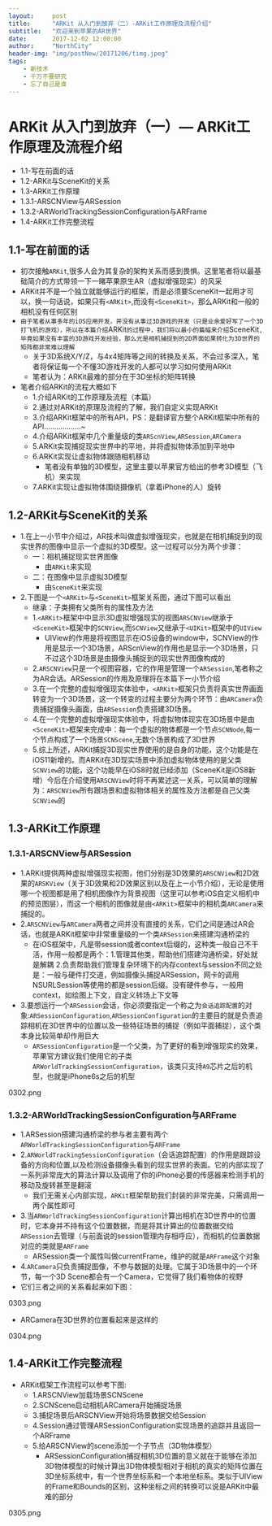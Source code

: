 ```yaml
---
layout:     post
title:      "ARKit 从入门到放弃（二）-ARKit工作原理及流程介绍"
subtitle:   "欢迎来到苹果的AR世界"
date:       2017-12-02 12:00:00
author:     "NorthCity"
header-img: "img/postNew/20171206/timg.jpeg"
tags:
    - 新技术
    - 千万不要研究
    - 忘了自己是谁
---
```




# ARKit 从入门到放弃（一）— ARKit工作原理及流程介绍



- 1.1-写在前面的话
- 1.2-ARKit与SceneKit的关系
- 1.3-ARKit工作原理
- 1.3.1-ARSCNView与ARSession
- 1.3.2-ARWorldTrackingSessionConfiguration与ARFrame
- 1.4-ARKit工作完整流程

## 

## 1.1-写在前面的话

- 初次接触`ARKit`,很多人会为其复杂的架构关系而感到畏惧。这里笔者将以最基础简介的方式带领一下一睹苹果原生AR（虚拟增强现实）的风采
- ARKit并不是一个独立就能够运行的框架，而是必须要SceneKit一起用才可以，换一句话说，如果只有`<ARKit>`,而没有`<SceneKit>`，那么ARKit和一般的相机没有任何区别
- `由于笔者从事多年的iOS应用开发，并没有从事过3D游戏的开发（只是业余爱好写了一个3D打飞机的游戏），所以在本篇介绍`ARKit`的过程中，我们将以最小的篇幅来介绍`SceneKit`,毕竟如果没有丰富的3D游戏开发经验，那么光是相机捕捉到的2D界面如果转化为3D世界的矩阵都非常难以理解`
  - 关于3D系统X/Y/Z，与4x4矩阵等之间的转换及关系，不会过多深入，笔者将保证每一个不懂3D游戏开发的人都可以学习如何使用ARKit
  - 笔者认为：ARKit最难的部分在于3D坐标的矩阵转换
- 笔者介绍ARKit的流程大概如下
  - 1.介绍ARKit的工作原理及流程（本篇）
  - 2.通过对ARKit的原理及流程的了解，我们自定义实现ARKit
  - 3.介绍ARKit框架中的所有API，PS：是翻译官方整个ARKit框架中所有的API………………~
  - 4.介绍ARKit框架中几个重量级的类`ARScnView`,`ARSession`,`ARCamera`
  - 5.ARKit实现捕捉现实世界中的平地，并将虚拟物体添加到平地中
  - 6.ARKit实现让虚拟物体跟随相机移动
    - 笔者没有单独的3D模型，这里主要以苹果官方给出的参考3D模型（飞机）来实现
  - 7.ARKit实现让虚拟物体围绕摄像机（拿着iPhone的人）旋转

## 

## 1.2-ARKit与SceneKit的关系

- 1.在上一小节中介绍过，AR技术叫做虚拟增强现实，也就是在相机捕捉到的现实世界的图像中显示一个虚拟的3D模型。这一过程可以分为两个步骤：
  - 一：相机捕捉现实世界图像
    - 由`ARKit`来实现
  - 二：在图像中显示虚拟3D模型
    - 由`SceneKit`来实现
- 2.下图是一个`<ARKit>`与`<SceneKit>`框架关系图，通过下图可以看出
  - 继承：子类拥有父类所有的属性及方法
  - 1.`<ARKit>`框架中中显示3D虚拟增强现实的视图`ARSCNView`继承于`<SceneKit>`框架中的`SCNView`,而`SCNView`又继承于`<UIKit>`框架中的`UIView`
    - UIView的作用是将视图显示在iOS设备的window中，SCNView的作用是显示一个3D场景，ARScnView的作用也是显示一个3D场景，只不过这个3D场景是由摄像头捕捉到的现实世界图像构成的
  - 2.`ARSCNView`只是一个视图容器，它的作用是管理一个`ARSession`,笔者称之为AR会话。ARSession的作用及原理将在本篇下一小节介绍
  - 3.在一个完整的虚拟增强现实体验中，`<ARKit>`框架只负责将真实世界画面转变为一个3D场景，这一个转变的过程主要分为两个环节：由`ARCamera`负责捕捉摄像头画面，由`ARSession`负责搭建3D场景。
  - 4.在一个完整的虚拟增强现实体验中，将虚拟物体现实在3D场景中是由`<SceneKit>`框架来完成中：每一个虚拟的物体都是一个节点`SCNNode`,每一个节点构成了一个场景`SCNScene`,无数个场景构成了3D世界
  - 5.综上所述，ARKit捕捉3D现实世界使用的是自身的功能，这个功能是在iOS11新增的。而ARKit在3D现实场景中添加虚拟物体使用的是父类`SCNView`的功能，这个功能早在iOS8时就已经添加（SceneKit是iOS8新增）今后在介绍使用`ARSCNView`时将不再累述这一关系，可以简单的理解为：`ARSCNView`所有跟场景和虚拟物体相关的属性及方法都是自己父类`SCNView`的





## 

## 1.3-ARKit工作原理

### 

### 1.3.1-ARSCNView与ARSession

- 1.ARKit提供两种虚拟增强现实视图，他们分别是3D效果的`ARSCNView`和2D效果的`ARSKView`（关于3D效果和2D效果区别以及在上一小节介绍），无论是使用哪一个视图都是用了相机图像作为背景视图（这里可以参考iOS自定义相机中的预览图层），而这一个相机的图像就是由`<ARKit>`框架中的相机类`ARCamera`来捕捉的。
- 2.`ARSCNView`与`ARCamera`两者之间并没有直接的关系，它们之间是通过AR会话，也就是ARKit框架中非常重量级的一个类`ARSession`来搭建沟通桥梁的
  - 在iOS框架中，凡是带session或者context后缀的，这种类一般自己不干活，作用一般都是两个：1.管理其他类，帮助他们搭建沟通桥梁，好处就是解耦 2.负责帮助我们管理复杂环境下的内存context与session不同之处是：一般与硬件打交道，例如摄像头捕捉ARSession，网卡的调用NSURLSession等使用的都是session后缀。没有硬件参与，一般用context，如绘图上下文，自定义转场上下文等
- 3.要想运行一个`ARSession`会话，你必须要指定一个称之为`会话追踪配置`的对象:`ARSessionConfiguration`,`ARSessionConfiguration`的主要目的就是负责追踪相机在3D世界中的位置以及一些特征场景的捕捉（例如平面捕捉），这个类本身比较简单却作用巨大
  - `ARSessionConfiguration`是一个父类，为了更好的看到增强现实的效果，苹果官方建议我们使用它的子类`ARWorldTrackingSessionConfiguration`，该类只支持`A9`芯片之后的机型，也就是iPhone6s之后的机型

0302.png

### 

### 1.3.2-ARWorldTrackingSessionConfiguration与ARFrame

- 1.ARSession搭建沟通桥梁的参与者主要有两个`ARWorldTrackingSessionConfiguration`与`ARFrame`
- 2.`ARWorldTrackingSessionConfiguration`（会话追踪配置）的作用是跟踪设备的方向和位置,以及检测设备摄像头看到的现实世界的表面。它的内部实现了一系列非常庞大的算法计算以及调用了你的iPhone必要的传感器来检测手机的移动及旋转甚至是翻滚
  - 我们无需关心内部实现，`ARKit`框架帮助我们封装的非常完美，只需调用一两个属性即可
- 3.当`ARWorldTrackingSessionConfiguration`计算出相机在3D世界中的位置时，它本身并不持有这个位置数据，而是将其计算出的位置数据交给`ARSession`去管理（与前面说的session管理内存相呼应），而相机的位置数据对应的类就是`ARFrame`
  - ARSession类一个属性叫做currentFrame，维护的就是`ARFrame`这个对象
- 4.`ARCamera`只负责捕捉图像，不参与数据的处理。它属于3D场景中的一个环节，每一个3D Scene都会有一个Camera，它觉得了我们看物体的视野
- 它们三者之间的关系看起来如下图：

0303.png

- ARCamera在3D世界的位置看起来是这样的

0304.png

## 

## 1.4-ARKit工作完整流程

- ARKit框架工作流程可以参考下图:
  - 1.ARSCNView加载场景SCNScene
  - 2.SCNScene启动相机ARCamera开始捕捉场景
  - 3.捕捉场景后ARSCNView开始将场景数据交给Session
  - 4.Session通过管理ARSessionConfiguration实现场景的追踪并且返回一个ARFrame
  - 5.给ARSCNView的scene添加一个子节点（3D物体模型）
    - ARSessionConfiguration捕捉相机3D位置的意义就在于能够在添加3D物体模型的时候计算出3D物体模型相对于相机的真实的矩阵位置在3D坐标系统中，有一个世界坐标系和一个本地坐标系。类似于UIView的Frame和Bounds的区别，这种坐标之间的转换可以说是ARKit中最难的部分

0305.png



